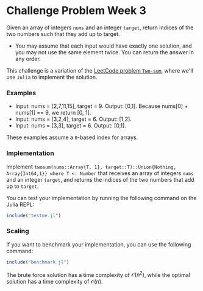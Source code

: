 # Challenge Problem Week 3
Given an array of integers `nums` and an integer `target`, return indices of the two numbers such that they add up to target. 
* You may assume that each input would have exactly one solution, and you may not use the same element twice. You can return the answer in any order.

This challenge is a variation of the [LeetCode problem `Two-sum`](https://leetcode.com/problems/two-sum/), where we'll use `Julia` to implement the solution.

### Examples
* Input: nums = [2,7,11,15], target = 9. Output: [0,1]. Because nums[0] + nums[1] == 9, we return [0, 1].
* Input: nums = [3,2,4], target = 6. Output: [1,2].
* Input: nums = [3,3], target = 6. Output: [0,1].

These examples assume a `0`-based index for arrays.

### Implementation
Implement `twosum(nums::Array{T, 1}, target::T)::Union{Nothing, Array{Int64,1}} where T <: Number` that receives an array of integers `nums` and an integer `target`, and returns the indices of the two numbers that add up to `target`.

You can test your implementation by running the following command on the Julia REPL:

```julia
include("testme.jl")
```

### Scaling
If you want to benchmark your implementation, you can use the following command:

```julia
include("benchmark.jl")
```

The brute force solution has a time complexity of $\mathcal{O}(n^2)$, while the optimal solution has a time complexity of $\mathcal{O}(n)$.